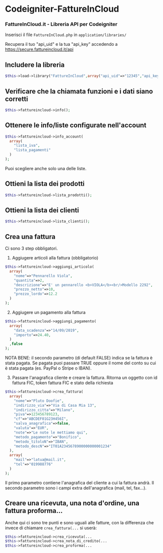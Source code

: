 # Codeigniter-FattureInCloud
### FattureInCloud.it - Libreria API per Codeigniter

Inserisci il file `FattureInCloud.php` in `application/libraries/`

Recupera il tuo "api_uid" e la tua "api_key" accedendo a https://secure.fattureincloud.it/api

## Includere la libreria
```php
$this->load->library("FattureInCloud",array("api_uid"=>"12345","api_key"=>"1a2b3c4d5e6f7g8h9"));
```

## Verificare che la chiamata funzioni e i dati siano corretti
```php
$this->fattureincloud->info();
```

## Ottenere le info/liste configurate nell'account
```php
$this->fattureincloud->info_account(
  array(
    "lista_iva",
    "lista_pagamenti"
  )
);
```
Puoi scegliere anche solo una delle liste.

## Ottieni la lista dei prodotti
```php
$this->fattureincloud->lista_prodotti();
```

## Ottieni la lista dei clienti
```php
$this->fattureincloud->lista_clienti();
```

## Crea una fattura
Ci sono 3 step obbligatori.

1. Aggiugere articoli alla fattura (obbligatorio)
```php
$this->fattureincloud->aggiungi_articolo(
  array(
    "nome"=>"Pennarello Viola",
    "quantita"=>2,
    "descrizione"=>"E' un pennarello <b>VIOLA</b><br/>Modello 2292",
    "prezzo_netto"=>10,
    "prezzo_lordo"=>12.2
  )
);
```

2. Aggiugere un pagamento alla fattura
```php
$this->fattureincloud->aggiungi_pagamento(
  array(
    "data_scadenza"=>"14/09/2019",
    "importo"=>24.40,
  )
  ,false
);
```
NOTA BENE: il secondo parametro (di default FALSE) indica se la fattura è stata pagata.
Se pagata puoi passare TRUE oppure il nome del conto su cui è stata pagata (es. PayPal o Stripe o IBAN).

3. Passare l'anagrafica cliente e creare la fattura. Ritorna un oggetto con id fattura FIC, token fattura FIC e stato della richiesta
```php
$this->fattureincloud->crea_fattura(
  array(
    "nome"=>"Pluto Doofie",
    "indirizzo_via"=>"Via di Casa Mia 13",
    "indirizzo_citta"=>"Milano",
    "piva"=>123456789123,
    "cf"=>"ABCDEF01G23H456I",
    "salva_anagrafica"=>false,
    "valuta"=>"EUR",
    "note"=>"Le note le mettiamo qui",
    "metodo_pagamento"=>"Bonifico",
    "metodo_titoloN"=>"IBAN",
    "metodo_descN"=>"IT01A2345678900000000001234"
  ),
  array(
    "mail"=>"latua@mail.it",
    "tel"=>"019988776"
  )
);
```
Il primo parametro contiene l'anagrafica del cliente a cui la fattura andrà.
Il secondo parametro sono i campi extra dell'anagrafica (mail, tel, fax...).



## Creare una ricevuta, una nota d'ordine, una fattura proforma...
Anche qui ci sono tre punti e sono uguali alle fatture, con la differenza che invece di chiamare `crea_fattura(...` si userà:
```php
$this->fattureincloud->crea_ricevuta(...
$this->fattureincloud->crea_nota_di_credito(...
$this->fattureincloud->crea_proforma(...
```

